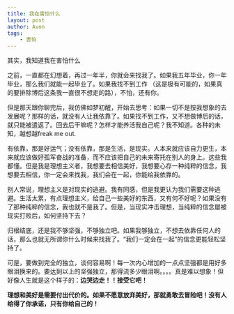 ```yaml
---
title: 我在害怕什么
layout: post
author: Avon
tags:
    - 害怕 
---
```


其实，我知道我在害怕什么

之前，一直都在幻想着，再过一年半，你就会来找我了。如果我五年毕业，你一年毕业，那么我们就能一起毕业了。如果我找不到工作 （这是极有可能的，如果真的要排除博后这条我一直很不想走的路），不怕，还有你。

但是那天跟你聊完后，我仿佛如梦初醒，开始去思考：如果一切不是按我想象的去发展呢？那样的话，就没有人让我依靠了。如果找不到工作，又不想做博后的话，就只能被遣返了。回去后干嘛呢？怎样才能养活我自己呢？我不知道。各种的未知，越想越freak me out.

有依靠，那是好运气；没有依靠，那是生活，是现实。人本来就应该自力更生，本来就应该做好孤军奋战的准备，而不应该把自己的未来寄托在别人的身上。这些我都懂。但是我是理想主义者，我想要去相信美好，我想要心存一种纯粹的信念，我想要去相信，你一定会来找我，我们会在一起，你能给我依靠的。

别人常说，理想主义是对现实的逃避。我有同感，但是我更认为我们需要这种逃避。生活太累，有点理想主义，给自己一些美好的东西，又有何不好呢？如果没有了那种纯粹的信念，我也就不是我了。但是，当现实冲击理想，当纯粹的信念屡被现实打败后，如何坚持下去？

归根结底，还是我不够坚强，不够独立吧。如果我够独立，不想去依靠任何人的话，那么也就无所谓你什么时候来找我了。“我们一定会在一起”的信念更能轻松坚持了。

可是，要做到完全的独立，谈何容易啊！每一次内心增加的一点点坚强都是用好多眼泪换来的。要达到以上的坚强独立，那得流多少眼泪啊。。。。真是难以想象！但好像人生就是这个样子的：**边哭边走！！接受它吧！**

**理想和美好是需要付出代价的。如果不愿意放弃美好，那就勇敢去冒险吧！没有人给得了你承诺，只有你给自己的！**
